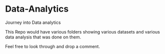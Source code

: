 # Data-Analytics
Journey into Data analytics

This Repo would have various folders showing various datasets and various data analysis that was done on them.

Feel free to look through and drop a comment.

